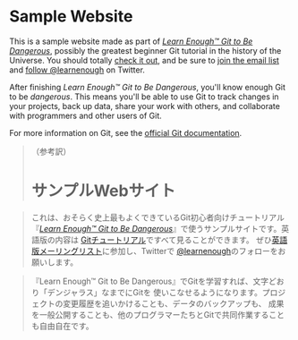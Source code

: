 # Sample Website

This is a sample website made as part of [*Learn Enough™ Git to Be
Dangerous*](https://www.learnenough.com/git-tutorial), possibly the greatest
beginner Git tutorial in the history of the Universe. You should totally [
check it out](https://www.learnenough.com/git-tutorial), and be sure to [join
the email list](https://www.learnenough.com/#email_list) and
[follow @learnenough](http://twitter.com/learnenough) on Twitter.

After finishing *Learn Enough™ Git to Be Dangerous*, you'll know enough Git
to be *dangerous*. This means you'll be able to use Git to track changes in
your projects, back up data, share your work with others, and collaborate
with programmers and other users of Git.

For more information on Git, see the
[official Git documentation](https://git-scm.com/).

> （参考訳）
> # サンプルWebサイト

> これは、おそらく史上最もよくできているGit初心者向けチュートリアル『[*Learn Enough™ Git to Be
Dangerous*](https://www.learnenough.com/git-tutorial)』で使うサンプルサイトです。英語版の内容は
[Gitチュートリアル](https://www.learnenough.com/git-tutorial)ですべて見ることができます。
ぜひ[英語版メーリングリスト](https://www.learnenough.com/#email_list)に参加し、Twitterで
[@learnenough](http://twitter.com/learnenough)のフォローをお願いします。

> 『Learn Enough™ Git to Be Dangerous』でGitを学習すれば、文字どおり「デンジャラス」なまでにGitを
使いこなせるようになります。プロジェクトの変更履歴を追いかけることも、データのバックアップも、
成果を一般公開することも、他のプログラマーたちとGitで共同作業することも自由自在です。